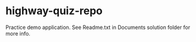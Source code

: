 # highway-quiz-repo

Practice demo application. See Readme.txt in Documents solution folder for more info.